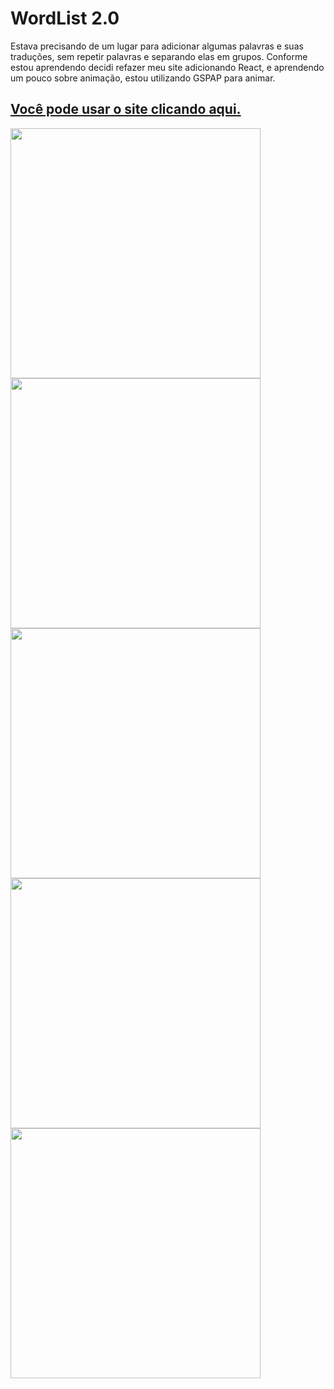 

# WordList 2.0

Estava precisando de um lugar para adicionar algumas palavras e suas traduções, sem repetir palavras e separando elas em grupos.
Conforme estou aprendendo decidi refazer meu site adicionando React, e aprendendo um pouco sobre animação, estou utilizando GSPAP para animar.

## [Você pode usar o site clicando aqui.](https://word-list2-0.vercel.app/)

<div style="display: inline_block">
<img src="https://user-images.githubusercontent.com/88716893/147806180-2f808517-3bf4-429d-b6ae-862915be339b.jpg" width="400px" />
<img src="https://user-images.githubusercontent.com/88716893/148469219-4e5134c9-b4d7-4b91-a399-6c5ec49a2941.jpg" width="400px" />
<img src="https://user-images.githubusercontent.com/88716893/148469251-c6948045-2843-4482-b9f0-3b5e16978dc7.jpg" width="400px"/>
<img src="https://user-images.githubusercontent.com/88716893/148469324-fc610040-167a-4de1-b366-612735455ee3.jpg" width="400px"/>
<img src="https://user-images.githubusercontent.com/88716893/148469370-0af1ee35-f66c-41b9-b33e-c8c4af21789e.jpg" width="400px"/>
</div>








